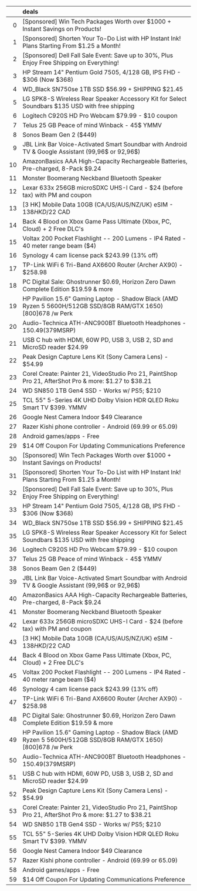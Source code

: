 |    | deals                                                                                                             |
|---:|:------------------------------------------------------------------------------------------------------------------|
|  0 | [Sponsored] Win Tech Packages Worth over $1000 + Instant Savings on Products!                                     |
|  1 | [Sponsored] Shorten Your To-Do List with HP Instant Ink! Plans Starting From $1.25 a Month!                       |
|  2 | [Sponsored] Dell Fall Sale Event: Save up to 30%, Plus Enjoy Free Shipping on Everything!                         |
|  3 | HP Stream 14" Pentium Gold 7505, 4/128 GB, IPS FHD - $306 (Now $368)                                              |
|  4 | WD_Black SN750se 1TB SSD $56.99 + SHIPPING $21.45                                                                 |
|  5 | LG SPK8-S Wireless Rear Speaker Accessory Kit for Select Soundbars $135 USD with free shipping                    |
|  6 | Logitech C920S HD Pro Webcam $79.99 - $10 coupon                                                                  |
|  7 | Telus 25 GB Peace of mind Winback - 45$ YMMV                                                                      |
|  8 | Sonos Beam Gen 2 ($449)                                                                                           |
|  9 | JBL Link Bar Voice-Activated Smart Soundbar with Android TV & Google Assistant (99,96$ or 92,96$)                 |
| 10 | AmazonBasics AAA High-Capacity Rechargeable Batteries, Pre-charged, 8-Pack $9.24                                  |
| 11 | Monster Boomerang Neckband Bluetooth Speaker                                                                      |
| 12 | Lexar 633x 256GB microSDXC UHS-I Card - $24 (before tax) with PM and coupon                                       |
| 13 | [3 HK] Mobile Data 10GB (CA/US/AUS/NZ/UK) eSIM - $138 HKD/$22 CAD                                                 |
| 14 | Back 4 Blood on Xbox Game Pass Ultimate (Xbox, PC, Cloud) + 2 Free DLC's                                          |
| 15 | Voltax 200 Pocket Flashlight -- 200 Lumens - IP4 Rated - 40 meter range beam ($4)                                 |
| 16 | Synology 4 cam license pack $243.99 (13% off)                                                                     |
| 17 | TP-Link WiFi 6 Tri-Band AX6600 Router (Archer AX90) - $258.98                                                     |
| 18 | PC Digital Sale: Ghostrunner $0.69, Horizon Zero Dawn Complete Edition $19.59 & more                              |
| 19 | HP Pavilion 15.6" Gaming Laptop - Shadow Black (AMD Ryzen 5 5600H/512GB SSD/8GB RAM/GTX 1650) [800$] 678$ /w Perk |
| 20 | Audio-Technica ATH-ANC900BT Bluetooth Headphones - $150.49 ($379MSRP)                                             |
| 21 | USB C hub with HDMI, 60W PD, USB 3, USB 2, SD and MicroSD reader $24.99                                           |
| 22 | Peak Design Capture Lens Kit (Sony Camera Lens) - $54.99                                                          |
| 23 | Corel Create: Painter 21, VideoStudio Pro 21, PaintShop Pro 21, AfterShot Pro & more: $1.27 to $38.21             |
| 24 | WD SN850 1TB Gen4 SSD - Works w/ PS5; $210                                                                        |
| 25 | TCL 55" 5-Series 4K UHD Dolby Vision HDR QLED Roku Smart TV $399. YMMV                                            |
| 26 | Google Nest Camera Indoor $49 Clearance                                                                           |
| 27 | Razer Kishi phone controller - Android (69.99 or 65.09)                                                           |
| 28 | Android games/apps - Free                                                                                         |
| 29 | $14 Off Coupon For Updating Communications Preference                                                             |
| 30 | [Sponsored] Win Tech Packages Worth over $1000 + Instant Savings on Products!                                     |
| 31 | [Sponsored] Shorten Your To-Do List with HP Instant Ink! Plans Starting From $1.25 a Month!                       |
| 32 | [Sponsored] Dell Fall Sale Event: Save up to 30%, Plus Enjoy Free Shipping on Everything!                         |
| 33 | HP Stream 14" Pentium Gold 7505, 4/128 GB, IPS FHD - $306 (Now $368)                                              |
| 34 | WD_Black SN750se 1TB SSD $56.99 + SHIPPING $21.45                                                                 |
| 35 | LG SPK8-S Wireless Rear Speaker Accessory Kit for Select Soundbars $135 USD with free shipping                    |
| 36 | Logitech C920S HD Pro Webcam $79.99 - $10 coupon                                                                  |
| 37 | Telus 25 GB Peace of mind Winback - 45$ YMMV                                                                      |
| 38 | Sonos Beam Gen 2 ($449)                                                                                           |
| 39 | JBL Link Bar Voice-Activated Smart Soundbar with Android TV & Google Assistant (99,96$ or 92,96$)                 |
| 40 | AmazonBasics AAA High-Capacity Rechargeable Batteries, Pre-charged, 8-Pack $9.24                                  |
| 41 | Monster Boomerang Neckband Bluetooth Speaker                                                                      |
| 42 | Lexar 633x 256GB microSDXC UHS-I Card - $24 (before tax) with PM and coupon                                       |
| 43 | [3 HK] Mobile Data 10GB (CA/US/AUS/NZ/UK) eSIM - $138 HKD/$22 CAD                                                 |
| 44 | Back 4 Blood on Xbox Game Pass Ultimate (Xbox, PC, Cloud) + 2 Free DLC's                                          |
| 45 | Voltax 200 Pocket Flashlight -- 200 Lumens - IP4 Rated - 40 meter range beam ($4)                                 |
| 46 | Synology 4 cam license pack $243.99 (13% off)                                                                     |
| 47 | TP-Link WiFi 6 Tri-Band AX6600 Router (Archer AX90) - $258.98                                                     |
| 48 | PC Digital Sale: Ghostrunner $0.69, Horizon Zero Dawn Complete Edition $19.59 & more                              |
| 49 | HP Pavilion 15.6" Gaming Laptop - Shadow Black (AMD Ryzen 5 5600H/512GB SSD/8GB RAM/GTX 1650) [800$] 678$ /w Perk |
| 50 | Audio-Technica ATH-ANC900BT Bluetooth Headphones - $150.49 ($379MSRP)                                             |
| 51 | USB C hub with HDMI, 60W PD, USB 3, USB 2, SD and MicroSD reader $24.99                                           |
| 52 | Peak Design Capture Lens Kit (Sony Camera Lens) - $54.99                                                          |
| 53 | Corel Create: Painter 21, VideoStudio Pro 21, PaintShop Pro 21, AfterShot Pro & more: $1.27 to $38.21             |
| 54 | WD SN850 1TB Gen4 SSD - Works w/ PS5; $210                                                                        |
| 55 | TCL 55" 5-Series 4K UHD Dolby Vision HDR QLED Roku Smart TV $399. YMMV                                            |
| 56 | Google Nest Camera Indoor $49 Clearance                                                                           |
| 57 | Razer Kishi phone controller - Android (69.99 or 65.09)                                                           |
| 58 | Android games/apps - Free                                                                                         |
| 59 | $14 Off Coupon For Updating Communications Preference                                                             |